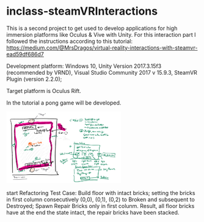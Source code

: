 # inclass-steamVRInteractions

This is a second project to get used to develop applications for high immersion platforms like Oculus & Vive with Unity. 
For this interaction part I followed the instructions according to this tutorial: https://medium.com/@MrsDragos/virtual-reality-interactions-with-steamvr-ead59df686d7

Development platform: Windows 10, Unity Version 2017.3.15f3 (recommended by VRND), 
Visual Studio Community 2017 v 15.9.3, SteamVR Plugin (version 2.2.0); 

Target platform is Oculus Rift. 

In the tutorial a pong game will be developed. 


<div>
<img src = "./Screenshots/SketchVRinteractionPingPong.jpg" width = "300">
</div>


start Refactoring Test Case: Build floor with intact bricks; setting the bricks in first column consecutively (0,0), (0,1), (0,2) to Broken and subsequent to Destroyed; Spawn Repair Bricks only in first colunm. Result, all floor bricks have at the end the state intact, the repair bricks have been stacked.
